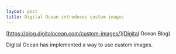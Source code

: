 ```yaml
---
layout: post
title: Digital Ocean introduces custom images
---
```





[https://blog.digitalocean.com/custom-images/](Digital Ocean Blog)

Digital Ocean has implemented a way to use custom images.